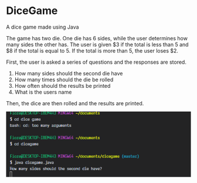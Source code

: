 # DiceGame

A dice game made using Java

The game has two die. One die has 6 sides, while the user determines how many sides the other has.
The user is given $3 if the total is less than 5 and $8 if the total is equal to 5. If the total is more than 5, the user loses \$2.

First, the user is asked a series of questions and the responses are stored.

1. How many sides should the second die have
2. How many times should the die be rolled
3. How often should the results be printed
4. What is the users name

Then, the dice are then rolled and the results are printed.

<img src="/dicegame.gif">
